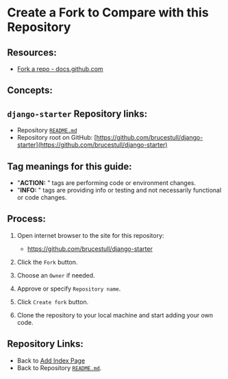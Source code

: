 # Create a Fork to Compare with this Repository

## Resources:
* [Fork a repo - docs.github.com](https://docs.github.com/en/get-started/quickstart/fork-a-repo)

## Concepts:


## `django-starter` Repository links:
* Repository [`README.md`](../README.md)
* Repository root on GitHub: [https://github.com/brucestull/django-starter](https://github.com/brucestull/django-starter)

## Tag meanings for this guide:
* "**ACTION:** " tags are performing code or environment changes.
* "**INFO:** " tags are providing info or testing and not necessarily functional or code changes.


## Process:
1. Open internet browser to the site for this repository:
    * https://github.com/brucestull/django-starter

1. Click the `Fork` button.

1. Choose an `Owner` if needed.

1. Approve or specify `Repository name`.

1. Click `Create fork` button.

1. Clone the repository to your local machine and start adding your own code.







## Repository Links:
* Back to [Add Index Page](./05_add_index_page.md)
* Back to Repository [`README.md`](../README.md).

